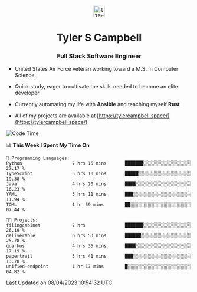<p align="center">
<a href="https://www.linkedin.com/in/t36campbell" target="blank"><img align="center" src="https://ik.imagekit.io/t36campbell/Portfolio/linkedin.png.original_m8bbGgPh6.png" alt="t36campbell" height="30" width="30" /></a>
</p>
<h1 align="center">Tyler S Campbell</h1>
<h3 align="center">Full Stack Software Engineer</h3>

* United States Air Force veteran working toward a M.S. in Computer Science.

* Quick study, eager to cultivate the skills needed to become an elite developer.

* Currently automating my life with **Ansible** and teaching myself **Rust**

* All of my projects are available at [https://tylercampbell.space/](https://tylercampbell.space/)

<!--START_SECTION:waka-->
![Code Time](http://img.shields.io/badge/Code%20Time-2%2C375%20hrs%2030%20mins-blue)

📊 **This Week I Spent My Time On** 

```text
💬 Programming Languages: 
Python                   7 hrs 15 mins       ███████░░░░░░░░░░░░░░░░░░   27.17 % 
TypeScript               5 hrs 10 mins       █████░░░░░░░░░░░░░░░░░░░░   19.38 % 
Java                     4 hrs 20 mins       ████░░░░░░░░░░░░░░░░░░░░░   16.23 % 
YAML                     3 hrs 11 mins       ███░░░░░░░░░░░░░░░░░░░░░░   11.94 % 
TOML                     1 hr 59 mins        ██░░░░░░░░░░░░░░░░░░░░░░░   07.44 % 

🐱‍💻 Projects: 
filingcabinet            7 hrs               ███████░░░░░░░░░░░░░░░░░░   26.19 % 
deliverable              6 hrs 53 mins       ██████░░░░░░░░░░░░░░░░░░░   25.78 % 
quarkus                  4 hrs 35 mins       ████░░░░░░░░░░░░░░░░░░░░░   17.19 % 
papertrail               3 hrs 41 mins       ███░░░░░░░░░░░░░░░░░░░░░░   13.78 % 
unified-endpoint         1 hr 17 mins        █░░░░░░░░░░░░░░░░░░░░░░░░   04.82 % 
```


 Last Updated on 08/04/2023 10:54:32 UTC
<!--END_SECTION:waka-->
